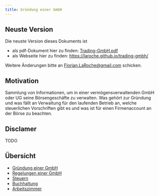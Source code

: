 ```yaml
---
title: Gründung einer GmbH
---
```



Neuste Version
--------------

Die neuste Version dieses Dokuments ist

- als pdf-Dokument hier zu finden: [Trading-GmbH.pdf](https://laroche.github.io/trading-gmbh/Trading-GmbH.pdf)
- als Webseite hier zu finden: <https://laroche.github.io/trading-gmbh/>

Weitere Änderungen bitte an <Florian.LaRoche@gmail.com> schicken.


Motivation
----------

Sammlung von Informationen, um in einer vermögensverwaltenden GmbH oder UG seine Börsengeschäfte
zu verwalten. Was gehört zur Gründung und was fällt an Verwaltung für den laufenden Betrieb an,
welche steuerlichen Vorschriften gibt es und was ist für einen Firmenaccount an der Börse
zu beachten.


Disclamer
---------

TODO


Übersicht
---------

- [Gründung einer GmbH](gründung.md)
- [Regelungen einer GmbH](gmbh.md)
- [Steuern](steuern.md)
- [Buchhaltung](buchungen.md)
- [Arbeitszimmer](arbeitszimmer.md)

